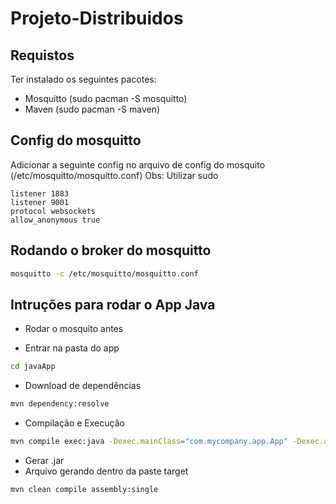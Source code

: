 # Projeto-Distribuidos

## Requistos

Ter instalado os seguintes pacotes:

- Mosquitto (sudo pacman -S mosquitto)
- Maven (sudo pacman -S maven)

## Config do mosquitto

Adicionar a seguinte config no arquivo de config do mosquito (/etc/mosquitto/mosquitto.conf) Obs: Utilizar sudo

```
listener 1883
listener 9001
protocol websockets
allow_anonymous true
```

## Rodando o broker do mosquitto

```bash
mosquitto -c /etc/mosquitto/mosquitto.conf
```

## Intruções para rodar o App Java

- Rodar o mosquito antes

- Entrar na pasta do app

```bash
cd javaApp
```

- Download de dependências

```bash
mvn dependency:resolve
```

- Compilação e Execução

```bash
mvn compile exec:java -Dexec.mainClass="com.mycompany.app.App" -Dexec.args="192.168.1.111"
```

- Gerar .jar
- Arquivo gerando dentro da paste target

```bash
mvn clean compile assembly:single
```
